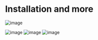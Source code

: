 # Installation and more

![image](https://github.com/SmoshCH/Itca2/assets/84145465/05a8c06e-7f03-4d08-8618-4feb70f15015)

![image](https://github.com/SmoshCH/Itca2/assets/84145465/a8422871-4287-4578-af26-1f36b5fadab4)
![image](https://github.com/SmoshCH/Itca2/assets/84145465/b6d4cb67-0e86-4c36-9c0f-ad1ad88a07c3)
![image](https://github.com/SmoshCH/Itca2/assets/84145465/3a01f2fe-f7a0-42df-899f-7106c7d79f0f)

